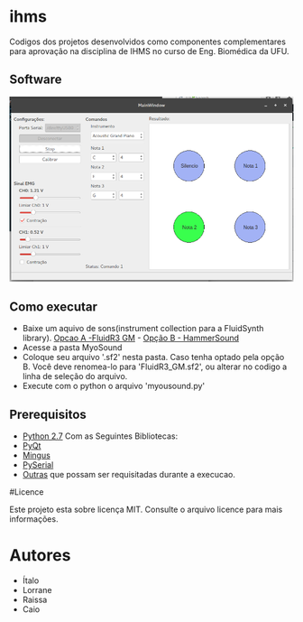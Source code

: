 # ihms
Codigos dos projetos desenvolvidos como componentes complementares para aprovação na disciplina de IHMS no curso de Eng. Biomédica da UFU.

## Software

![](software_picture.png)

## Como executar

* Baixe um aquivo de sons(instrument collection para a FluidSynth library). [Opcao A -FluidR3 GM](https://pt.osdn.net/projects/sfnet_androidframe/downloads/soundfonts/FluidR3_GM.sf2/) - [Opção B - HammerSound](http://www.hammersound.net/)
* Acesse a pasta MyoSound
* Coloque seu arquivo '.sf2' nesta pasta. Caso tenha optado pela opção B. Você deve renomea-lo para 'FluidR3_GM.sf2', ou alterar no codigo a linha de seleção do arquivo.
* Execute com o python o arquivo 'myousound.py'

## Prerequisitos

* [Python 2.7](https://www.python.org/)
Com as Seguintes Bibliotecas:
* [PyQt](https://nikolak.com/pyqt-qt-designer-getting-started/) 
* [Mingus](https://bspaans.github.io/python-mingus/)
* [PySerial](https://pythonhosted.org/pyserial/)
* [Outras](https://pypi.python.org/pypi/pip) que possam ser requisitadas durante a execucao.


#Licence

Este projeto esta sobre licença MIT. Consulte o arquivo licence para mais informações.

# Autores

* Ítalo
* Lorrane
* Raissa
* Caio

